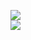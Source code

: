 [![](https://img.shields.io/badge/Made%20With-Github%20Spray-lightgrey.svg?style=for-the-badge&logo=github)](https://github.com/Annihil/github-spray#1697)  
[![](https://i.imgur.com/2DrTn0Z.gif)](https://github.com/Annihil/github-spray)